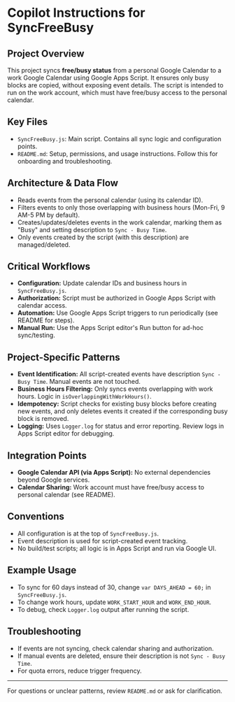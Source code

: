 # Copilot Instructions for SyncFreeBusy

## Project Overview
This project syncs **free/busy status** from a personal Google Calendar to a work Google Calendar using Google Apps Script. It ensures only busy blocks are copied, without exposing event details. The script is intended to run on the work account, which must have free/busy access to the personal calendar.

## Key Files
- `SyncFreeBusy.js`: Main script. Contains all sync logic and configuration points.
- `README.md`: Setup, permissions, and usage instructions. Follow this for onboarding and troubleshooting.

## Architecture & Data Flow
- Reads events from the personal calendar (using its calendar ID).
- Filters events to only those overlapping with business hours (Mon-Fri, 9 AM-5 PM by default).
- Creates/updates/deletes events in the work calendar, marking them as "Busy" and setting description to `Sync - Busy Time`.
- Only events created by the script (with this description) are managed/deleted.

## Critical Workflows
- **Configuration:** Update calendar IDs and business hours in `SyncFreeBusy.js`.
- **Authorization:** Script must be authorized in Google Apps Script with calendar access.
- **Automation:** Use Google Apps Script triggers to run periodically (see README for steps).
- **Manual Run:** Use the Apps Script editor's Run button for ad-hoc sync/testing.

## Project-Specific Patterns
- **Event Identification:** All script-created events have description `Sync - Busy Time`. Manual events are not touched.
- **Business Hours Filtering:** Only syncs events overlapping with work hours. Logic in `isOverlappingWithWorkHours()`.
- **Idempotency:** Script checks for existing busy blocks before creating new events, and only deletes events it created if the corresponding busy block is removed.
- **Logging:** Uses `Logger.log` for status and error reporting. Review logs in Apps Script editor for debugging.

## Integration Points
- **Google Calendar API (via Apps Script):** No external dependencies beyond Google services.
- **Calendar Sharing:** Work account must have free/busy access to personal calendar (see README).

## Conventions
- All configuration is at the top of `SyncFreeBusy.js`.
- Event description is used for script-created event tracking.
- No build/test scripts; all logic is in Apps Script and run via Google UI.

## Example Usage
- To sync for 60 days instead of 30, change `var DAYS_AHEAD = 60;` in `SyncFreeBusy.js`.
- To change work hours, update `WORK_START_HOUR` and `WORK_END_HOUR`.
- To debug, check `Logger.log` output after running the script.

## Troubleshooting
- If events are not syncing, check calendar sharing and authorization.
- If manual events are deleted, ensure their description is not `Sync - Busy Time`.
- For quota errors, reduce trigger frequency.

---

For questions or unclear patterns, review `README.md` or ask for clarification.
